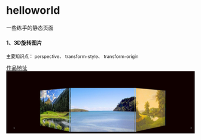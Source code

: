 # helloworld
一些练手的静态页面

<div>
		<h4>1、3D旋转图片</h4>
		<p style="font-size:12px;">主要知识点： perspective、 transform-style、 transform-origin</p>
		<a href="https://littelfei.github.io/helloworld/3drotate.html" target="_blank">作品地址</a>
		<img src="image/3drotate.png" alt="3D旋转图片特效">
</div>
